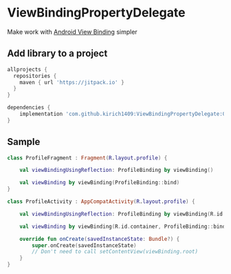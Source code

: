 # ViewBindingPropertyDelegate

Make work with [Android View Binding](https://developer.android.com/topic/libraries/view-binding) simpler

## Add library to a project

```groovy
allprojects {
  repositories {
    maven { url 'https://jitpack.io' }
  }
}

dependencies {
    implementation 'com.github.kirich1409:ViewBindingPropertyDelegate:0.1'
}
```

## Sample 

```kotlin
class ProfileFragment : Fragment(R.layout.profile) {

    val viewBindingUsingReflection: ProfileBinding by viewBinding()

    val viewBinding by viewBinding(ProfileBinding::bind)
}
```

```kotlin
class ProfileActivity : AppCompatActivity(R.layout.profile) {

    val viewBindingUsingReflection: ProfileBinding by viewBinding(R.id.container)

    val viewBinding by viewBinding(R.id.container, ProfileBinding::bind)

    override fun onCreate(savedInstanceState: Bundle?) {
        super.onCreate(savedInstanceState)
        // Don't need to call setContentView(viewBinding.root)
    }
}
```

